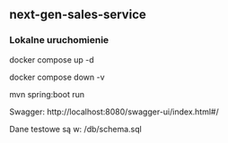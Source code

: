 ## next-gen-sales-service

### Lokalne uruchomienie

docker compose up -d 

docker compose down -v

mvn spring:boot run

Swagger: http://localhost:8080/swagger-ui/index.html#/

Dane testowe są w: /db/schema.sql